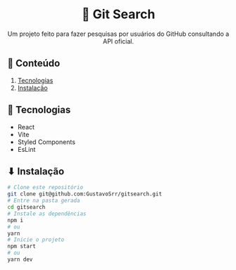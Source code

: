 <h1 align="center">🔎 Git Search</h1>

<p align="center">Um projeto feito para fazer pesquisas por usuários do GitHub consultando a API oficial.</p>

## 📃 Conteúdo

  1. [Tecnologias](#-tecnologias)
  2. [Instalação](#-instalação)

## 📡 Tecnologias

  - React
  - Vite
  - Styled Components
  - EsLint

## ⬇ Instalação
  ```bash
  # Clone este repositório
  git clone git@github.com:GustavoSrr/gitsearch.git
  # Entre na pasta gerada
  cd gitsearch
  # Instale as dependências
  npm i
  # ou
  yarn
  # Inicie o projeto
  npm start
  # ou
  yarn dev
```

